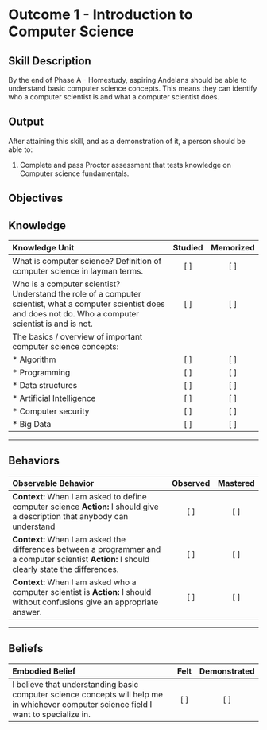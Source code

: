 # Outcome 1 - Introduction to Computer Science

**Skill Description**
----------
By the end of Phase A - Homestudy, aspiring Andelans should be able to understand basic computer science concepts. This means they can identify who a computer scientist is and what a computer scientist does.


**Output**
----------
After attaining this skill, and as a demonstration of it, a person should be able to:

1. Complete and pass Proctor assessment that tests knowledge on Computer science fundamentals.


**Objectives**
----------

## **Knowledge**


| Knowledge Unit   |      Studied      | Memorized |
|:-------------|:------------------:|:--------:|
| What is computer science? Definition of computer science in layman terms. | [ ] | [ ]  |
| Who is a computer scientist? Understand the role of a computer scientist, what a computer scientist does and does not do. Who a computer scientist is and is not. |   [ ]   |   [ ] |
| The basics / overview of important computer science concepts: | | |
| * Algorithm | [ ] | [ ]  |
| * Programming     | [ ] | [ ]  |
| * Data structures      | [ ] | [ ]  |
| * Artificial Intelligence      | [ ] | [ ]  |
| * Computer security | [ ] | [ ]  |
| * Big Data | [ ] | [ ]  |


	
----------


## **Behaviors**


| Observable Behavior   |      Observed      | Mastered |
|:-------------|:------------------:|:--------:|
| **Context:** When I am asked to define computer science **Action:** I should give a description that anybody can understand | [ ] | [ ]  |
| **Context:** When I am asked the differences between a programmer and a computer scientist **Action:** I should clearly state the differences. |   [ ]   |   [ ]  |
| **Context:** When I am asked who a computer scientist is **Action:** I should without confusions give an appropriate answer. | [ ] |    [ ] |


----------


## **Beliefs**


| Embodied Belief   |      Felt      | Demonstrated |
|:-------------|:------------------:|:--------:|
| I believe that understanding basic computer science concepts will help me in whichever computer science field I want to specialize in. | [ ] | [ ]  |
